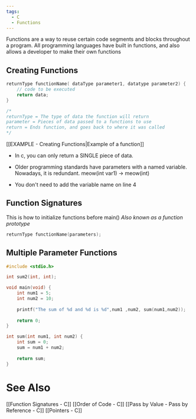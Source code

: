 ```yaml
---
tags:
  - C
  - Functions
---
```

Functions are a way to reuse certain code segments and blocks throughout a program. All programming languages have built in functions, and also allows a developer to make their own functions

## Creating Functions
```c showlinenumbers {1,3}
returnType functionName( dataType parameter1, datatype parameter2) {
	// code to be executed
	return data;
}

/*
returnType = The type of data the function will return
parameter = Pieces of data passed to a functions to use
return = Ends function, and goes back to where it was called
*/
```
[[EXAMPLE - Creating Functions|Example of a function]]


- In c, you can only return a SINGLE piece of data.
- Older programming standards have parameters with a named variable. Nowadays, it is redundant. meow(int var1)  -> meow(int)

- You don't need to add the variable name on line 4

## Function Signatures
This is how to initialize functions before main()
*Also known as a function prototype*
```c showlinenumbers
returnType functionName(parameters);
```


## Multiple Parameter Functions
```c showLineNumbers {}
#include <stdio.h>

int sum2(int, int);

void main(void) {
	int num1 = 5;
	int num2 = 10;
	
	printf("The sum of %d and %d is %d",num1 ,num2, sum(num1,num2));
	
	return 0;
}

int sum(int num1, int num2) {
	int sum = 0;
	sum = num1 + num2;
	
	return sum;
}
```

# See Also
[[Function Signatures - C]]
[[Order of Code - C]]
[[Pass by Value - Pass by Reference - C]]
[[Pointers - C]]